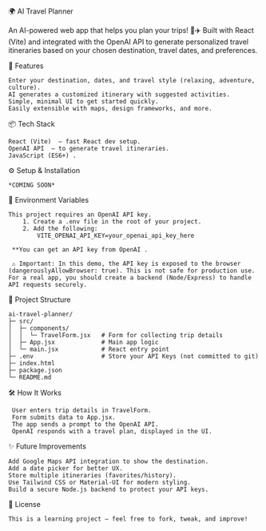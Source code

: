🌍 AI Travel Planner 

An AI-powered web app that helps you plan your trips! 🧳✈️
Built with React (Vite) and integrated with the OpenAI API to generate personalized travel itineraries based on your chosen destination, travel dates, and preferences. 

🚀 Features 

    Enter your destination, dates, and travel style (relaxing, adventure, culture).  
    AI generates a customized itinerary with suggested activities.  
    Simple, minimal UI to get started quickly.  
    Easily extensible with maps, design frameworks, and more.
     

📦 Tech Stack 

    React (Vite)  – fast React dev setup.  
    OpenAI API  – to generate travel itineraries.  
    JavaScript (ES6+) .
     

⚙️ Setup & Installation 

    *COMING SOON*


🔑 Environment Variables 

    This project requires an OpenAI API key.  
        1. Create a .env file in the root of your project.
        2. Add the following:
            VITE_OPENAI_API_KEY=your_openai_api_key_here
     
     **You can get an API key from OpenAI .
     
     ⚠️ Important: In this demo, the API key is exposed to the browser (dangerouslyAllowBrowser: true). This is not safe for production use. For a real app, you should create a backend (Node/Express) to handle API requests securely. 

📂 Project Structure 
   
    ai-travel-planner/
    ├─ src/
    │  ├─ components/
    │  │  └─ TravelForm.jsx   # Form for collecting trip details
    │  ├─ App.jsx             # Main app logic
    │  └─ main.jsx            # React entry point
    ├─ .env                   # Store your API Keys (not committed to git)
    ├─ index.html
    ├─ package.json
    └─ README.md
 
 
🛠️ How It Works 

     User enters trip details in TravelForm.  
     Form submits data to App.jsx.  
     The app sends a prompt to the OpenAI API.  
     OpenAI responds with a travel plan, displayed in the UI.
     

✨ Future Improvements 

    Add Google Maps API integration to show the destination.  
    Add a date picker for better UX.  
    Store multiple itineraries (favorites/history).  
    Use Tailwind CSS or Material-UI for modern styling.  
    Build a secure Node.js backend to protect your API keys.
     

📜 License 

    This is a learning project – feel free to fork, tweak, and improve!   